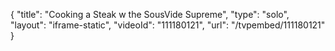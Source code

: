 {
    "title": "Cooking a Steak w the SousVide Supreme",
    "type": "solo",
    "layout": "iframe-static",
    "videoId": "111180121",
    "url": "\/tvpembed\/111180121"
}